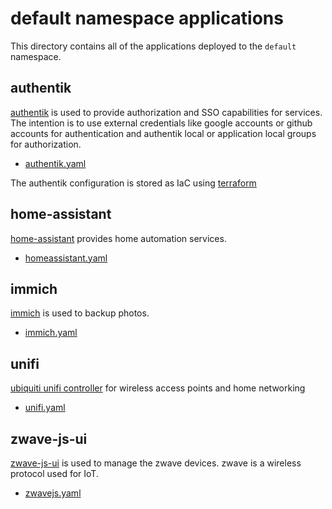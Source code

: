 # default namespace applications

This directory contains all of the applications deployed to the `default`
namespace.

## authentik

[authentik](https://goauthentik.io/) is used to provide authorization and SSO capabilities for services. The intention
is to use external credentials like google accounts or github accounts for authentication and authentik local or
application local groups for authorization.

* [authentik.yaml](./authentik/ks.yaml)

The authentik configuration is stored as IaC using [terraform](../../../terraform/authentik/README.md)

## home-assistant

[home-assistant](https://www.home-assistant.io/) provides home automation services.

* [homeassistant.yaml](./home-assistant/ks.yaml)

## immich

[immich](https://github.com/immich-app/immich) is used to backup photos.

* [immich.yaml](./immich/ks.yaml)

## unifi

[ubiquiti unifi controller](https://github.com/jacobalberty/unifi-docker) for
wireless access points and home networking

* [unifi.yaml](./unifi/ks.yaml)

## zwave-js-ui

[zwave-js-ui](https://zwave-js.github.io/zwave-js-ui/#/) is used to manage the zwave devices. zwave is a wireless
protocol used for IoT.

* [zwavejs.yaml](./zwave-js-ui/ks.yaml)
